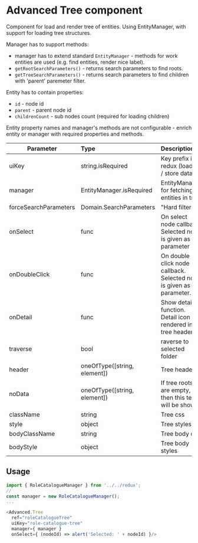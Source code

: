 # Advanced Tree component

Component for load and render tree of entities. Using EntityManager, with support for loading tree structures.

Manager has to support methods:
* manager has to extend standard ``EntityManager`` - methods for work entities are used (e.g. find entities, render nice label).
* ``getRootSearchParameters()`` - returns search parameters to find roots.
* ``getTreeSearchParameters()`` - returns search parameters to find children with 'parent' paremeter filter.


Entity has to contain properties:
* ``id`` - node id
* ``parent`` - parent node id
* ``childrenCount`` - sub nodes count (required for loading children)

Entity property names and manager's methods are not configurable - enrich entity or manager with required properties and methods.

| Parameter | Type | Description | Default  |
| --- | :--- | :--- | :--- |
| uiKey | string.isRequired | Key prefix in redux (loading / store data). | |
| manager | EntityManager.isRequired | EntityManager for fetching entities in tree | |
| forceSearchParameters | Domain.SearchParameters | "Hard filters" | |
| onSelect | func | On select node callback. Selected node is given as parameter | |
| onDoubleClick | func | On double click node callback. Selected node is given as parameter. | |
| onDetail | func | Show detail function. Detail icon is rendered in tree header. | |
| traverse | bool | raverse to selected folder | false |
| header | oneOfType([string, element]) | Tree header | this.i18n('component.advanced.Tree.header')|
| noData | oneOfType([string, element]) | If tree roots are empty, then this text will be shown | this.i18n('component.advanced.Tree.noData') |
| className | string | Tree css |  |
| style | object | Tree styles |  |
| bodyClassName | string | Tree body css |  |
| bodyStyle | object | Tree body styles |  | |

## Usage

```javascript
import { RoleCatalogueManager } from '../../redux';
//
const manager = new RoleCatalogueManager();
...

<Advanced.Tree
  ref="roleCatalogueTree"
  uiKey="role-catalogue-tree"
  manager={ manager }
  onSelect={ (nodeId) => alert('Selected: ' + nodeId) }/>

```
